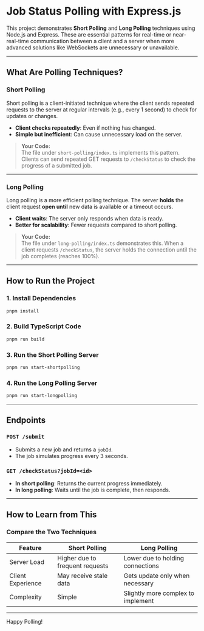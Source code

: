 # Job Status Polling with Express.js

This project demonstrates **Short Polling** and **Long Polling** techniques using Node.js and Express. These are essential patterns for real-time or near-real-time communication between a client and a server when more advanced solutions like WebSockets are unnecessary or unavailable.

---

## What Are Polling Techniques?

### Short Polling

Short polling is a client-initiated technique where the client sends repeated requests to the server at regular intervals (e.g., every 1 second) to check for updates or changes.

- **Client checks repeatedly**: Even if nothing has changed.
- **Simple but inefficient**: Can cause unnecessary load on the server.

> **Your Code:**  
> The file under `short-polling/index.ts` implements this pattern. Clients can send repeated GET requests to `/checkStatus` to check the progress of a submitted job.

---

### Long Polling

Long polling is a more efficient polling technique. The server **holds** the client request **open until** new data is available or a timeout occurs.

- **Client waits**: The server only responds when data is ready.
- **Better for scalability**: Fewer requests compared to short polling.

> **Your Code:**  
> The file under `long-polling/index.ts` demonstrates this. When a client requests `/checkStatus`, the server holds the connection until the job completes (reaches 100%).

---

## How to Run the Project

### 1. Install Dependencies

```bash
pnpm install
```

### 2. Build TypeScript Code

```bash
pnpm run build
```

### 3. Run the Short Polling Server

```bash
pnpm run start-shortpolling
```

### 4. Run the Long Polling Server

```bash
pnpm run start-longpolling
```

---

## Endpoints

### `POST /submit`

- Submits a new job and returns a `jobId`.
- The job simulates progress every 3 seconds.

### `GET /checkStatus?jobId=<id>`

- **In short polling**: Returns the current progress immediately.
- **In long polling**: Waits until the job is complete, then responds.

---

## How to Learn from This

### Compare the Two Techniques

| Feature           | Short Polling                   | Long Polling                       |
| ----------------- | ------------------------------- | ---------------------------------- |
| Server Load       | Higher due to frequent requests | Lower due to holding connections   |
| Client Experience | May receive stale data          | Gets update only when necessary    |
| Complexity        | Simple                          | Slightly more complex to implement |

---

Happy Polling!
